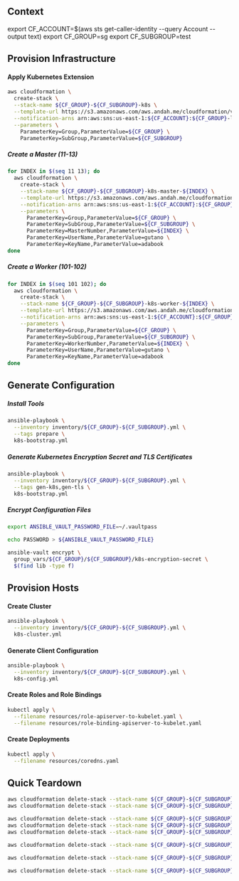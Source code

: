 ## Context
export CF_ACCOUNT=$(aws sts get-caller-identity --query Account --output text)
export CF_GROUP=sg
export CF_SUBGROUP=test

## Provision Infrastructure

#### Apply Kubernetes Extension
```bash
aws cloudformation \
  create-stack \
  --stack-name ${CF_GROUP}-${CF_SUBGROUP}-k8s \
  --template-url https://s3.amazonaws.com/aws.andah.me/cloudformation/v0.0.4-SNAPSHOT/group/subgroup/k8s/k8s.template \
  --notification-arns arn:aws:sns:us-east-1:${CF_ACCOUNT}:${CF_GROUP}-lifecycle \
  --parameters \
    ParameterKey=Group,ParameterValue=${CF_GROUP} \
    ParameterKey=SubGroup,ParameterValue=${CF_SUBGROUP}
```

##### Create a Master (11-13)
```bash
for INDEX in $(seq 11 13); do
  aws cloudformation \
    create-stack \
    --stack-name ${CF_GROUP}-${CF_SUBGROUP}-k8s-master-${INDEX} \
    --template-url https://s3.amazonaws.com/aws.andah.me/cloudformation/v0.0.4-SNAPSHOT/group/subgroup/k8s/master.template \
    --notification-arns arn:aws:sns:us-east-1:${CF_ACCOUNT}:${CF_GROUP}-lifecycle \
    --parameters \
      ParameterKey=Group,ParameterValue=${CF_GROUP} \
      ParameterKey=SubGroup,ParameterValue=${CF_SUBGROUP} \
      ParameterKey=MasterNumber,ParameterValue=${INDEX} \
      ParameterKey=UserName,ParameterValue=gutano \
      ParameterKey=KeyName,ParameterValue=adabook
done
```

##### Create a Worker (101-102)
```bash
for INDEX in $(seq 101 102); do
  aws cloudformation \
    create-stack \
    --stack-name ${CF_GROUP}-${CF_SUBGROUP}-k8s-worker-${INDEX} \
    --template-url https://s3.amazonaws.com/aws.andah.me/cloudformation/v0.0.4-SNAPSHOT/group/subgroup/k8s/worker.template \
    --notification-arns arn:aws:sns:us-east-1:${CF_ACCOUNT}:${CF_GROUP}-lifecycle \
    --parameters \
      ParameterKey=Group,ParameterValue=${CF_GROUP} \
      ParameterKey=SubGroup,ParameterValue=${CF_SUBGROUP} \
      ParameterKey=WorkerNumber,ParameterValue=${INDEX} \
      ParameterKey=UserName,ParameterValue=gutano \
      ParameterKey=KeyName,ParameterValue=adabook
done
```


## Generate Configuration

##### Install Tools
```bash
ansible-playbook \
  --inventory inventory/${CF_GROUP}-${CF_SUBGROUP}.yml \
  --tags prepare \
  k8s-bootstrap.yml
```

##### Generate Kubernetes Encryption Secret and TLS Certificates
```bash
ansible-playbook \
  --inventory inventory/${CF_GROUP}-${CF_SUBGROUP}.yml \
  --tags gen-k8s,gen-tls \
  k8s-bootstrap.yml
```

##### Encrypt Configuration Files
```bash
export ANSIBLE_VAULT_PASSWORD_FILE=~/.vaultpass
```
```bash
echo PASSWORD > ${ANSIBLE_VAULT_PASSWORD_FILE}
```
```bash
ansible-vault encrypt \
  group_vars/${CF_GROUP}/${CF_SUBGROUP}/k8s-encryption-secret \
  $(find lib -type f)
```


## Provision Hosts

#### Create Cluster
```bash
ansible-playbook \
  --inventory inventory/${CF_GROUP}-${CF_SUBGROUP}.yml \
  k8s-cluster.yml
```

#### Generate Client Configuration
```bash
ansible-playbook \
  --inventory inventory/${CF_GROUP}-${CF_SUBGROUP}.yml \
  k8s-config.yml
```

#### Create Roles and Role Bindings
```bash
kubectl apply \
  --filename resources/role-apiserver-to-kubelet.yaml \
  --filename resources/role-binding-apiserver-to-kubelet.yaml
```

#### Create Deployments
```bash
kubectl apply \
  --filename resources/coredns.yaml
```


## Quick Teardown
```bash
aws cloudformation delete-stack --stack-name ${CF_GROUP}-${CF_SUBGROUP}-k8s-worker-102
aws cloudformation delete-stack --stack-name ${CF_GROUP}-${CF_SUBGROUP}-k8s-worker-101

aws cloudformation delete-stack --stack-name ${CF_GROUP}-${CF_SUBGROUP}-k8s-master-13
aws cloudformation delete-stack --stack-name ${CF_GROUP}-${CF_SUBGROUP}-k8s-master-12
aws cloudformation delete-stack --stack-name ${CF_GROUP}-${CF_SUBGROUP}-k8s-master-11

aws cloudformation delete-stack --stack-name ${CF_GROUP}-${CF_SUBGROUP}-k8s

aws cloudformation delete-stack --stack-name ${CF_GROUP}-${CF_SUBGROUP}-bastion

aws cloudformation delete-stack --stack-name ${CF_GROUP}-${CF_SUBGROUP}-subnet
```

